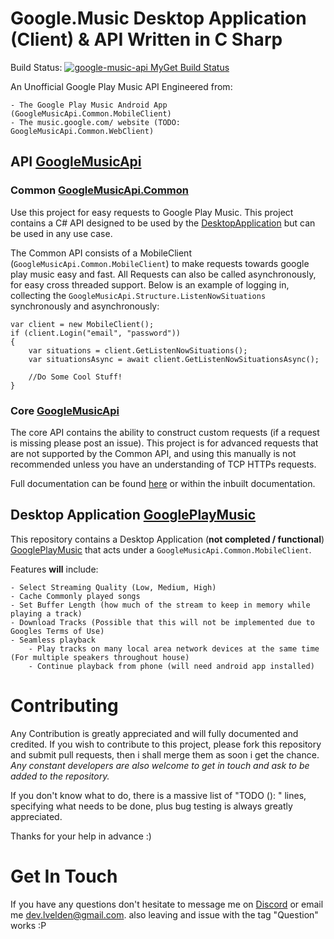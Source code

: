# Google.Music Desktop Application (Client) & API Written in C Sharp

Build Status: [![google-music-api MyGet Build Status](https://www.myget.org/BuildSource/Badge/google-music-api?identifier=4920bf3e-a903-4f38-b8ca-2672c6b14dad)](https://www.myget.org/)

An Unofficial Google Play Music API Engineered from:

	- The Google Play Music Android App (GoogleMusicApi.Common.MobileClient)
	- The music.google.com/ website (TODO: GoogleMusicApi.Common.WebClient)

## API [GoogleMusicApi](GoogleMusicApi/) 
### Common [GoogleMusicApi.Common](GoogleMusicApi.Common/) 
Use this project for easy requests to Google Play Music.
This project contains a C# API designed to be used by the [DesktopApplication](#DesktopApplication) but can be used in any use case.

The Common API consists of a MobileClient (`GoogleMusicApi.Common.MobileClient`) to make requests towards google play music easy and fast. All Requests can also be called asynchronously, for easy cross threaded support.
Below is an example of logging in, collecting the `GoogleMusicApi.Structure.ListenNowSituations` synchronously and asynchronously:

``` CSharp
var client = new MobileClient();
if (client.Login("email", "password"))
{
    var situations = client.GetListenNowSituations();
    var situationsAsync = await client.GetListenNowSituationsAsync();
                
    //Do Some Cool Stuff!
}
```

### Core [GoogleMusicApi](GoogleMusicApi/)

The core API contains the ability to construct custom requests (if a request is missing please post an issue). 
This project is for advanced requests that are not supported by the Common API, and using this manually is not recommended unless you have an understanding of TCP HTTPs requests.

Full documentation can be found [here](http://coman3.github.io/Google.Music/Docs/) or within the inbuilt documentation.




## Desktop Application [GooglePlayMusic](GooglePlayMusic/) 
This repository contains a Desktop Application (**not completed / functional**) [GooglePlayMusic](GooglePlayMusic/) that acts under a `GoogleMusicApi.Common.MobileClient`.

Features **will** include:

	- Select Streaming Quality (Low, Medium, High)
	- Cache Commonly played songs
	- Set Buffer Length (how much of the stream to keep in memory while playing a track)
	- Download Tracks (Possible that this will not be implemented due to Googles Terms of Use)
	- Seamless playback 
		- Play tracks on many local area network devices at the same time (For multiple speakers throughout house)
		- Continue playback from phone (will need android app installed)

# Contributing 

Any Contribution is greatly appreciated and will fully documented and credited. If you wish to contribute to this project,
please fork this repository and submit pull requests, then i shall merge them as soon i get the chance. 
*Any constant developers are also welcome to get in touch and ask to be added to the repository.*


If you don't know what to do, there is a massive list of "TODO (<Priority>): " lines, specifying what needs to be done, plus bug testing is always greatly appreciated.

Thanks for your help in advance :)

# Get In Touch

If you have any questions don't hesitate to message me on [Discord](https://discord.gg/012WlrsiVIhOjHvEx) or email me [dev.lvelden@gmail.com](mailto:dev.lvelden@gmail.com). 
also leaving and issue with the tag "Question" works :P
